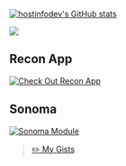 [![hostinfodev's GitHub stats](https://github-readme-stats.vercel.app/api?username=hostinfodev&count_private=true&show_icons=true&theme=tokyonight)](https://github.com/anuraghazra/github-readme-stats)

![](https://cr-ss-service.azurewebsites.net/api/ScreenShot?widget=summary&username=hostinfodev)

## Recon App
[![Check Out Recon App](https://recon.us.com/img/favicon.ico)](https://recon.us.com)
## Sonoma
[![Sonoma Module](https://github-readme-stats.vercel.app/api/pin/?username=ceegroom&repo=sonoma)](https://github.com/anuraghazra/github-readme-stats)

>[ ✏️ My Gists](https://gist.github.com/hostinfodev)




